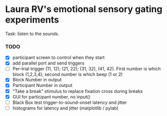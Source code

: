 # Laura RV's emotional sensory gating experiments
Task: listen to the sounds.

### TODO
- [x] participant screen to control when they start
- [x] add parallel port and send triggers
- [ ] Per-trial trigger (11, 12); (21, 22); (31, 32), (41, 42). First number is which block (1,2,3,4); second number is which beep (1 or 2)
- [x] Block Number in output
- [x] Participant Number in output
- [x] "Take a break" stimulus to replace fixation cross during breaks
- [x] GUI for participant number, no input()
- [ ] Black Box test trigger-to-sound-onset latency and jitter 
- [ ] histograms for latency and jitter (matplotlib / pylab)
